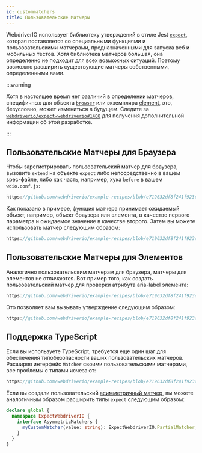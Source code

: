 ```yaml
---
id: custommatchers
title: Пользовательские Матчеры
---
```


WebdriverIO использует библиотеку утверждений в стиле Jest [`expect`](https://webdriver.io/docs/api/expect-webdriverio), которая поставляется со специальными функциями и пользовательскими матчерами, предназначенными для запуска веб и мобильных тестов. Хотя библиотека матчеров большая, она определенно не подходит для всех возможных ситуаций. Поэтому возможно расширить существующие матчеры собственными, определенными вами.

:::warning

Хотя в настоящее время нет различий в определении матчеров, специфичных для объекта [`browser`](/docs/api/browser) или экземпляра [element](/docs/api/element), это, безусловно, может измениться в будущем. Следите за [`webdriverio/expect-webdriverio#1408`](https://github.com/webdriverio/expect-webdriverio/issues/1408) для получения дополнительной информации об этой разработке.

:::

## Пользовательские Матчеры для Браузера

Чтобы зарегистрировать пользовательский матчер для браузера, вызовите `extend` на объекте `expect` либо непосредственно в вашем spec-файле, либо как часть, например, хука `before` в вашем `wdio.conf.js`:

```js reference useHTTPS
https://github.com/webdriverio/example-recipes/blob/e719632df8f241f923c8d9301aab6bccee5cb109/customMatchers/example.ts#L3-L18
```

Как показано в примере, функция матчера принимает ожидаемый объект, например, объект браузера или элемента, в качестве первого параметра и ожидаемое значение в качестве второго. Затем вы можете использовать матчер следующим образом:

```js reference useHTTPS
https://github.com/webdriverio/example-recipes/blob/e719632df8f241f923c8d9301aab6bccee5cb109/customMatchers/example.ts#L50-L52
```

## Пользовательские Матчеры для Элементов

Аналогично пользовательским матчерам для браузера, матчеры для элементов не отличаются. Вот пример того, как создать пользовательский матчер для проверки атрибута aria-label элемента:

```js reference useHTTPS
https://github.com/webdriverio/example-recipes/blob/e719632df8f241f923c8d9301aab6bccee5cb109/customMatchers/example.ts#L20-L38
```

Это позволяет вам вызывать утверждение следующим образом:

```js reference useHTTPS
https://github.com/webdriverio/example-recipes/blob/e719632df8f241f923c8d9301aab6bccee5cb109/customMatchers/example.ts#L54-L57
```

## Поддержка TypeScript

Если вы используете TypeScript, требуется еще один шаг для обеспечения типобезопасности ваших пользовательских матчеров. Расширяя интерфейс `Matcher` своими пользовательскими матчерами, все проблемы с типами исчезают:

```js reference useHTTPS
https://github.com/webdriverio/example-recipes/blob/e719632df8f241f923c8d9301aab6bccee5cb109/customMatchers/example.ts#L40-L47
```

Если вы создали пользовательский [асимметричный матчер](https://jestjs.io/docs/expect#expectextendmatchers), вы можете аналогичным образом расширить типы `expect` следующим образом:

```ts
declare global {
  namespace ExpectWebdriverIO {
    interface AsymmetricMatchers {
      myCustomMatcher(value: string): ExpectWebdriverIO.PartialMatcher;
    }
  }
}
```